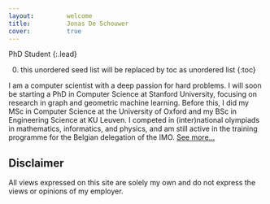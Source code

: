 ```yaml
---
layout:         welcome
title:          Jonas De Schouwer
cover:          true
---
```


PhD Student
{:.lead}

0. this unordered seed list will be replaced by toc as unordered list
{:toc}

I am a computer scientist with a deep passion for hard problems. I will soon be starting a PhD in Computer Science at Stanford University, focusing on research in graph and geometric machine learning. Before this, I did my MSc in Computer Science at the University of Oxford and my BSc in Engineering Science at KU Leuven. I competed in (inter)national olympiads in mathematics, informatics, and physics, and am still active in the training programme for the Belgian delegation of the IMO.
[See more...](/about/)


## Disclaimer

All views expressed on this site are solely my own and do not express the views or opinions of my employer.
